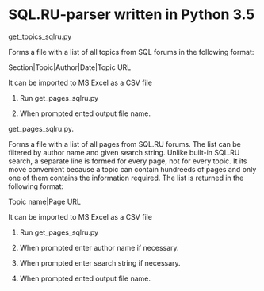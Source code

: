 # SQL.RU-parser written in Python 3.5
get_topics_sqlru.py

Forms a file with a list of all topics from SQL forums in the following format:

Section|Topic|Author|Date|Topic URL

It can be imported to MS Excel as a CSV file

1. Run get_pages_sqlru.py

2. When prompted ented output file name.

get_pages_sqlru.py.

Forms a file with a list of all pages from SQL.RU forums. The list can be filtered by author name and given search string. Unlike built-in SQL.RU search, a separate line is formed for every page, not for every topic. It its move convenient because a topic can contain hundreeds of pages and only one of them contains the information required.
The list is returned in the following format:

Topic name|Page URL

It can be imported to MS Excel as a CSV file

1. Run get_pages_sqlru.py

2. When prompted enter author name if necessary.

3. When prompted enter search string if necessary.

4. When prompted ented output file name.


